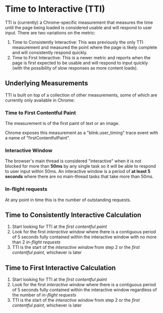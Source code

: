 # Time to Interactive (TTI)
TTI is (currently) a Chrome-specific measurement that measures the time until the page being loaded is considered usable and will respond to user input.  There are two variations on the metric:

1. Time to Consistently Interactive: This was previously the only TTI measurement and measured the point where the page is likely complete and will consistently respond quickly.
1. Time to First Interactive: This is a newer metric and reports when the page is first expected to be usable and will respond to input quickly (with the possibility of slow responses as more content loads).

## Underlying Measurements
TTI is built on top of a collection of other measurements, some of which are currently only available in Chrome:

### Time to First Contentful Paint
The measurement is of the first paint of text or an image.

Chrome exposes this measurement as a "blink.user_timing" trace event with a name of "firstContentfulPaint".  

### Interactive Window
The browser's main thread is considered "interactive" when it is not blocked for more than **50ms** by any single task so it will be able to respond to user input within 50ms.  An interactive window is a period of **at least 5 seconds** where there are no main-thread tasks that take more than 50ms.

### In-flight requests
At any point in time this is the number of outstanding requests.

## Time to Consistently Interactive Calculation
1. Start looking for TTI at the *first contentful paint*
2. Look for the first *interactive window* where there is a contiguous period of 5 seconds fully contained within the interactive window with no more than 2 *in-flight requests*
3. TTI is the start of the *interactive window* from step 2 or the *first contentful paint*, whichever is later

## Time to First Interactive Calculation
1. Start looking for TTI at the *first contentful paint*
2. Look for the first *interactive window* where there is a contiguous period of 5 seconds fully contained within the interactive window regardless of the number of *in-flight requests*
3. TTI is the start of the *interactive window* from step 2 or the *first contentful paint*, whichever is later
